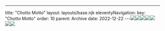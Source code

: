 ---
title: "Chotto Motto"
layout: layouts/base.njk
eleventyNavigation:
  key: "Chotto Motto"
  order: 10
  parent: Archive
date: 2022-12-22
---![](https://s3.eu-west-1.amazonaws.com/jessicaakerman.com/menu-2.jpg)![](https://s3.eu-west-1.amazonaws.com/jessicaakerman.com/menu-1.jpg)![](https://s3.eu-west-1.amazonaws.com/jessicaakerman.com/website-3.jpg)![](https://s3.eu-west-1.amazonaws.com/jessicaakerman.com/website-2.jpg)![](https://s3.eu-west-1.amazonaws.com/jessicaakerman.com/website-1.jpg)![](https://s3.eu-west-1.amazonaws.com/jessicaakerman.com/business-card-grid.jpg)![](https://s3.eu-west-1.amazonaws.com/jessicaakerman.com/logo.jpg)